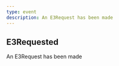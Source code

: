 ```yaml
---
type: event
description: An E3Request has been made
---
```

## E3Requested

An E3Request has been made